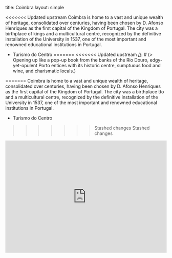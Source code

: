 title: Coimbra
layout: simple

<<<<<<< Updated upstream
Coimbra is home to a vast and unique wealth of heritage, consolidated over centuries, having been chosen by D. Afonso Henriques as the first capital of the Kingdom of Portugal. The city was a birthplace of kings and a multicultural centre, recognized by the definitive installation of the University in 1537, one of the most important and renowned educational institutions in Portugal.
- Turismo do Centro
=======
<<<<<<< Updated upstream
[//]: # (> Opening up like a pop-up book from the banks of the Rio Douro, edgy-yet-opulent Porto entices with its historic centre, sumptuous food and wine, and charismatic locals.)

[//]: # (> \- [Lonely Planet]&#40;https://www.lonelyplanet.com/portugal/the-north/porto&#41;{:target="_blank"})

[//]: # ()
[//]: # (Here are a few resources for discovering Porto:)

[//]: # ()
[//]: # (* Make sure to check out the official tourist information [Visit Porto]&#40;http://www.visitporto.travel/&#41;{:target="_blank"})

[//]: # (* [WikiTravel/Porto]&#40;https://wikitravel.org/en/Porto&#41;{:target="_blank"})

[//]: # (* [Geeky Explorer: Porto City Guide]&#40;https://www.geekyexplorer.com/porto-city-guide/&#41;{:target="_blank"})

[//]: # (* [Timeout: Porto]&#40;https://www.timeout.com/porto/city-guide&#41;{:target="_blank"})

[//]: # (* [GPSMyCity: Walking Tours in Porto]&#40;https://www.gpsmycity.com/gps-tour-guides/porto-3570.html&#41;{:target="_blank"})
=======
Coimbra is home to a vast and unique wealth of heritage, consolidated over centuries, having been chosen by D. Afonso Henriques as the first capital of the Kingdom of Portugal. The city was a birthplace tto and a multicultural centre, recognized by the definitive installation of the University in 1537, one of the most important and renowned educational institutions in Portugal.
- Turismo do Centro
>>>>>>> Stashed changes
>>>>>>> Stashed changes

<iframe width="100%" height="350" id="gmap_canvas" src="https://maps.google.com/maps?q=coimbra&t=&z=4&ie=UTF8&iwloc=&output=embed" frameborder="0" scrolling="no" marginheight="0" marginwidth="0"></iframe>

[//]: # (<div style="position:relative;padding-top:max&#40;60%,326px&#41;;height:0;width:100%"><iframe allow="clipboard-write" sandbox="allow-top-navigation allow-top-navigation-by-user-activation allow-downloads allow-scripts allow-same-origin allow-popups allow-modals allow-popups-to-escape-sandbox" allowfullscreen="true" style="position:absolute;border:none;width:100%;height:100%;left:0;right:0;top:0;bottom:0;" src="https://e.issuu.com/embed.html?d=brochuraporto_175x175_af_en_edit_13&u=visitporto"></iframe></div>)